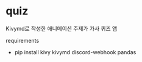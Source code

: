 # quiz

Kivymd로 작성한 애니메이션 주제가 가사 퀴즈 앱

requirements

* pip install kivy kivymd discord-webhook pandas
